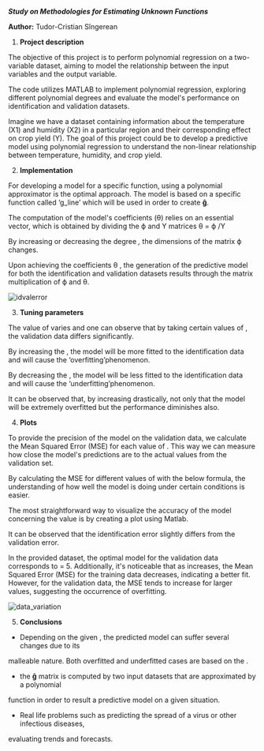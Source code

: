 ﻿***Study on Methodologies for Estimating Unknown Functions***

**Author:** Tudor-Cristian Sîngerean


1. **Project description**

The objective of this project is to perform polynomial regression on a two-variable dataset, aiming to model the relationship between the input variables and the output variable.

The code utilizes MATLAB to implement polynomial regression, exploring different polynomial degrees and evaluate the model's performance on identification and validation datasets.

Imagine we have a dataset containing information about the temperature (X1) and humidity (X2) in a particular region and their corresponding effect on crop yield (Y). The goal of this project could be to develop a predictive model using polynomial regression to understand the non-linear relationship between temperature, humidity, and crop yield.


2. **Implementation**

For developing a model for a specific function, using a polynomial approximator is the optimal approach. The model is based on a specific function called ‘g\_line’ which will be used in order to create **ĝ**.

The computation of the model's coefficients (θ) relies on an essential vector, which is obtained by dividing the ϕ and Y matrices θ = ϕ /Y

By increasing or decreasing the degree *,* the dimensions of the matrix ϕ changes.

Upon  achieving  the  coefficients θ , the generation of the predictive model for both the identification and validation datasets results through the matrix multiplication of ϕ and θ.

![idvalerror](https://github.com/s1ng3/Shoe_Shop/assets/89934251/e782270f-f5f6-4bf7-82b9-0d9204ee1e27)

3. **Tuning parameters**


The value of varies and one can observe that by taking certain values of , the validation data differs significantly.

By increasing the , the model will be more fitted to the identification data and will cause the ‘overfitting’phenomenon.

By decreasing the , the model will be less fitted to the identification data and will cause the ‘underfitting’phenomenon.

It can be observed that, by increasing drastically, not only that the model will be extremely overfitted but the performance diminishes also.

4. **Plots**


To provide the precision of the model on the validation data, we calculate the Mean Squared Error (MSE) for each value of . This way we can measure how close the model's predictions are to the actual values from the validation set.

By calculating the MSE for different values of with the below formula, the understanding of how well the model is doing under certain conditions is easier.



The most straightforward way to visualize the accuracy of the model concerning the value is by creating a plot using Matlab.



It can be observed that the identification error slightly differs from the validation error.

In the provided dataset, the optimal model for the validation data corresponds to = 5. Additionally, it's noticeable that as increases, the Mean Squared Error (MSE) for the training data decreases, indicating a better fit. However, for the validation data, the MSE tends to increase for larger values, suggesting the occurrence of overfitting.

![data_variation](https://github.com/s1ng3/Shoe_Shop/assets/89934251/a58d61ae-aa15-498f-ad49-af4e9e9bef13)

5. **Conclusions**

- Depending on the given , the predicted model can suffer several changes due to its

malleable nature. Both overfitted and underfitted cases are based on the .

- the **ĝ** matrix is computed by two input datasets that are approximated by a polynomial

function in order to result a predictive model on a given situation.

- Real life problems such as predicting the spread of a virus or other infectious diseases,

evaluating trends and forecasts.
